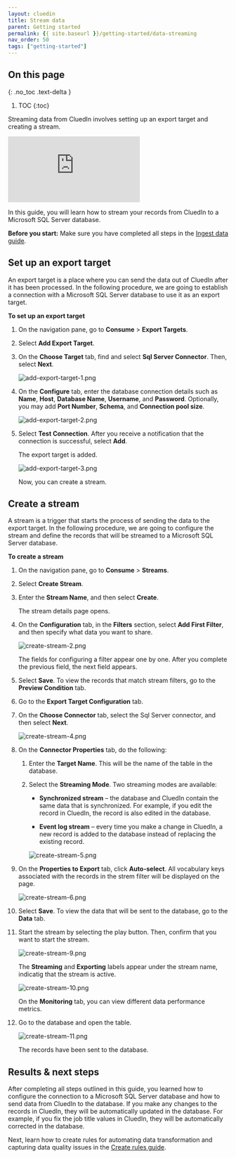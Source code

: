 ```yaml
---
layout: cluedin
title: Stream data
parent: Getting started
permalink: {{ site.baseurl }}/getting-started/data-streaming
nav_order: 50
tags: ["getting-started"]
---
```

## On this page
{: .no_toc .text-delta }
1. TOC
{:toc}

Streaming data from CluedIn involves setting up an export target and creating a stream.

<div class="videoFrame">
<iframe src="https://player.vimeo.com/video/845327605?badge=0&amp;autopause=0&amp;player_id=0&amp;app_id=58479" frameborder="0" allow="autoplay; fullscreen; picture-in-picture" allowfullscreen title="Getting started with data streaming in CluedIn"></iframe>
</div>

In this guide, you will learn how to stream your records from CluedIn to a Microsoft SQL Server database.

**Before you start:** Make sure you have completed all steps in the [Ingest data guide](/getting-started/data-ingestion).

## Set up an export target

An export target is a place where you can send the data out of CluedIn after it has been processed. In the following procedure, we are going to establish a connection with a Microsoft SQL Server database to use it as an export target.

**To set up an export target**

1. On the navigation pane, go to **Consume** > **Export Targets**.

1. Select **Add Export Target**.

1. On the **Choose Target** tab, find and select **Sql Server Connector**. Then, select **Next**.

    ![add-export-target-1.png](../../assets/images/getting-started/data-streaming/add-export-target-1.png)

1. On the **Configure** tab, enter the database connection details such as **Name**, **Host**, **Database Name**, **Username**, and **Password**. Optionally, you may add **Port Number**, **Schema**, and **Connection pool size**.

    ![add-export-target-2.png](../../assets/images/getting-started/data-streaming/add-export-target-2.png)

1. Select **Test Connection**. After you receive a notification that the connection is successful, select **Add**.

    The export target is added.

    ![add-export-target-3.png](../../assets/images/getting-started/data-streaming/add-export-target-3.png)

    Now, you can create a stream.

## Create a stream

A stream is a trigger that starts the process of sending the data to the export target. In the following procedure, we are going to configure the stream and define the records that will be streamed to a Microsoft SQL Server database.

**To create a stream**

1. On the navigation pane, go to **Consume** > **Streams**. 

1. Select **Create Stream**.

1. Enter the **Stream Name**, and then select **Create**. 

    The stream details page opens.

1. On the **Configuration** tab, in the **Filters** section, select **Add First Filter**, and then specify what data you want to share.

    ![create-stream-2.png](../../assets/images/getting-started/data-streaming/create-stream-2.png)

    The fields for configuring a filter appear one by one. After you complete the previous field, the next field appears.

1. Select **Save**. To view the records that match stream filters, go to the **Preview Condition** tab.

1. Go to the **Export Target Configuration** tab.

1. On the **Choose Connector** tab, select the Sql Server connector, and then select **Next**.

    ![create-stream-4.png](../../assets/images/getting-started/data-streaming/create-stream-4.png)  

1. On the **Connector Properties** tab, do the following:

    1. Enter the **Target Name**. This will be the name of the table in the database.
    
    1. Select the **Streaming Mode**. Two streaming modes are available:

        - **Synchronized stream** – the database and CluedIn contain the same data that is synchronized. For example, if you edit the record in CluedIn, the record is also edited in the database. 

        - **Event log stream** – every time you make a change in CluedIn, a new record is added to the database instead of replacing the existing record.

        ![create-stream-5.png](../../assets/images/getting-started/data-streaming/create-stream-5.png)  

1. On the **Properties to Export** tab, click **Auto-select**. All vocabulary keys associated with the records in the strem filter will be displayed on the page.

    ![create-stream-6.png](../../assets/images/getting-started/data-streaming/create-stream-6.png)  

1. Select **Save**. To view the data that will be sent to the database, go to the **Data** tab.

1. Start the stream by selecting the play button. Then, confirm that you want to start the stream.

    ![create-stream-9.png](../../assets/images/getting-started/data-streaming/create-stream-9.png)

    The **Streaming** and **Exporting** labels appear under the stream name, indicatig that the stream is active.

    ![create-stream-10.png](../../assets/images/getting-started/data-streaming/create-stream-10.png)

    On the **Monitoring** tab, you can view different data performance metrics.

1. Go to the database and open the table.

    ![create-stream-11.png](../../assets/images/getting-started/data-streaming/create-stream-11.png)  

    The records have been sent to the database.

## Results & next steps

After completing all steps outlined in this guide, you learned how to configure the connection to a Microsoft SQL Server database and how to send data from CluedIn to the database. If you make any changes to the records in CluedIn, they will be automatically updated in the database. For example, if you fix the job title values in CluedIn, they will be automatically corrected in the database.

Next, learn how to create rules for automating data transformation and capturing data quality issues in the [Create rules guide](/getting-started/rule-builder).